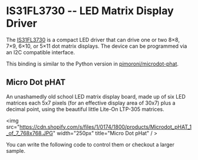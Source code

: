 # IS31FL3730 -- LED Matrix Display Driver

The [IS31FL3730](https://cdn-shop.adafruit.com/product-files/3017/31FL3730.pdf) is a compact LED driver that can drive one or two 8×8, 7×9, 6×10, or 5×11 dot matrix displays. The device can be programmed via an I2C compatible interface.

This binding is similar to the Python version in [pimoroni/microdot-phat](https://github.com/pimoroni/microdot-phat).

## Micro Dot pHAT

An unashamedly old school LED matrix display board, made up of six LED matrices each 5x7 pixels (for an effective display area of 30x7) plus a decimal point, using the beautiful little Lite-On LTP-305 matrices.

<img src="https://cdn.shopify.com/s/files/1/0174/1800/products/Microdot_pHAT_1_of_7_768x768.JPG" width="250px" title="Micro Dot pHat" / >

You can write the following code to control them or checkout a larger sample.
